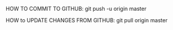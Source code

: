 HOW TO COMMIT TO GITHUB:
    git push -u origin master

HOW to UPDATE CHANGES FROM GITHUB:
    git pull origin master
